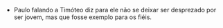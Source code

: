 - Paulo falando a Timóteo diz para ele não se deixar ser desprezado por ser jovem, mas que fosse exemplo para os fiéis. 